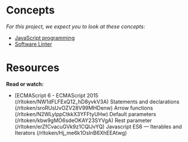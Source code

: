 # Concepts

*For this project, we expect you to look at these concepts:*

- [JavaScript programming]()
- [Software Linter]()

# Resources

**Read or watch:**
- [ECMAScript 6 - ECMAScript 2015 (/rltoken/NW1dFLFExQ12_hD8yvkV3A)
Statements and declarations (/rltoken/sroRUsUvOZV28V99MHDenw)
Arrow functions (/rltoken/N2WLylppCtkkX3YFFtyUHw)
Default parameters (/rltoken/kbw9gMO6sdeOKAY23SYVgA)
Rest parameter (/rltoken/erZfCvacuGVk9z1CQlJvYQ)
Javascript ES6 — Iterables and Iterators (/rltoken/Hj_me6k1OsInB6XhEEAtwg)
